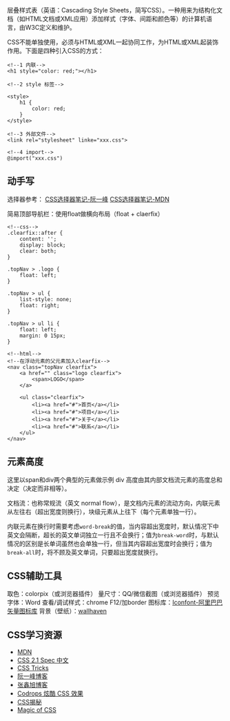 
层叠样式表（英语：Cascading Style Sheets，简写CSS）。一种用来为结构化文档（如HTML文档或XML应用）添加样式（字体、间距和颜色等）的计算机语言，由W3C定义和维护。

CSS不能单独使用，必须与HTML或XML一起协同工作，为HTML或XML起装饰作用。下面是四种引入CSS的方式：
```
<!--1 内联-->
<h1 style="color: red;"></h1>

<!--2 style 标签-->

<style>
    h1 {
        color: red;
    }
</style>

<!--3 外部文件-->
<link rel="stylesheet" linke="xxx.css">

<!--4 import-->
@import("xxx.css")
```


## 动手写
选择器参考：
[CSS选择器笔记-阮一峰](https://www.ruanyifeng.com/blog/2009/03/css_selectors.html)
[CSS选择器笔记-MDN](https://developer.mozilla.org/zh-CN/docs/Web/CSS/CSS_Selectors)

简易顶部导航栏：使用float做横向布局（float + claerfix）
```
<!--css-->
.clearfix::after {
    content: '';
    display: block;
    clear: both;
}

.topNav > .logo {
    float: left;
}

.topNav > ul {
    list-style: none;
    float: right;
}

.topNav > ul li {
    float: left;
    margin: 0 15px;
}

<!--html-->
<!--在浮动元素的父元素加入clearfix-->
<nav class="topNav clearfix">
    <a href="" class="logo clearfix">
        <span>LOGO</span>
    </a>

    <ul class="clearfix">
        <li><a href="#">首页</a></li>
        <li><a href="#">项目</a></li>
        <li><a href="#">关于</a></li>
        <li><a href="#">联系</a></li>
    </ul>
</nav>
```

## 元素高度
这里以span和div两个典型的元素做示例
div 高度由其内部文档流元素的高度总和决定（决定而非相等）。

文档流：也称常规流（英文 normal flow），是文档内元素的流动方向，内联元素从左往右（超出宽度则换行），块级元素从上往下（每个元素单独一行）。

内联元素在换行时需要考虑`word-break`的值，当内容超出宽度时，默认情况下中英文会隔断，超长的英文单词独立一行且不会换行；值为`break-word`时，与默认情况的区别是长单词虽然也会单独一行，但当其内容超出宽度时会换行；值为`break-all`时，将不顾及英文单词，只要超出宽度就换行。





## CSS辅助工具
取色：colorpix（或浏览器插件）
量尺寸：QQ/微信截图（或浏览器插件）
预览字体：Word
查看/调试样式：chrome F12/加border
图标库：[Iconfont-阿里巴巴矢量图标库](http://iconfont.cn)
背景（壁纸）：[wallhaven](https://alpha.wallhaven.cc/)

## CSS学习资源
- [MDN](https://developer.mozilla.org/zh-CN/docs/Web/CSS)
- [CSS 2.1 Spec 中文](http://www.ayqy.net/doc/css2-1/cover.html)
- [CSS Tricks](https://css-tricks.com/)
- [阮一峰博客](http://www.ruanyifeng.com/blog/developer/)
- [张鑫旭博客](https://www.zhangxinxu.com/wordpress/category/css/)
- [Codrops 炫酷 CSS 效果](https://tympanus.net/codrops/category/playground/)
- [CSS揭秘](https://book.douban.com/subject/26745943/)
- [Magic of CSS](https://adamschwartz.co/magic-of-css/)